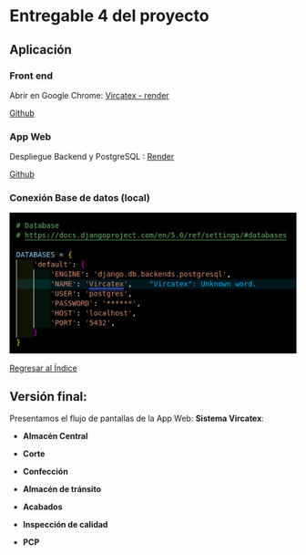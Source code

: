 # Entregable 4 del proyecto
## Aplicación

### Front end
Abrir en Google Chrome: [Vircatex - render](https://sistema-web-v-f.onrender.com/#/acabados/lotes) 

[Github]() 


### App Web
Despliegue Backend y PostgreSQL : [Render](https://render.com/)

[Github]() 

### Conexión Base de datos (local)
![db](../../Entregable%203/db.png)

[Regresar al Índice](./indice.md)

## Versión final:
Presentamos el flujo de pantallas de la App Web: **Sistema Vircatex**:
* **Almacén Central**

  
* **Corte**

  
* **Confección**

  
* **Almacén de tránsito**

  
* **Acabados**

  
* **Inspección de calidad**

  
* **PCP**
